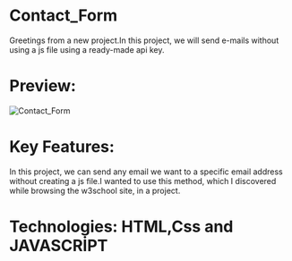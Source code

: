 # Contact_Form

Greetings from a new project.In this project, we will send e-mails without using a js file using a ready-made api key.

# Preview:
![Contact_Form](https://github.com/yusufyaman07/contact_form/assets/148998418/b0d16d37-cc1b-4b6c-a5b1-654b4493b9b5)




# Key Features:
In this project, we can send any email we want to a specific email address without creating a js file.I wanted to use this method, which I discovered while browsing the w3school site, in a project.


# Technologies: HTML,Css and JAVASCRİPT
